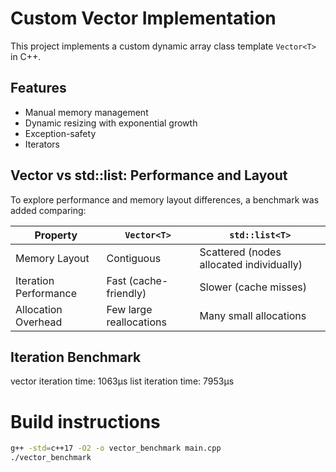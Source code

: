# Custom Vector Implementation

This project implements a custom dynamic array class template `Vector<T>` in C++.

## Features

- Manual memory management
- Dynamic resizing with exponential growth
- Exception-safety
- Iterators

## Vector vs std::list: Performance and Layout

To explore performance and memory layout differences, a benchmark was added comparing:

| Property                  | `Vector<T>`                        | `std::list<T>`                     |
|--------------------------|-------------------------------------|------------------------------------|
| Memory Layout            | Contiguous                         | Scattered (nodes allocated individually) |
| Iteration Performance    | Fast (cache-friendly)              | Slower (cache misses)             |
| Allocation Overhead      | Few large reallocations            | Many small allocations            |

## Iteration Benchmark

vector iteration time: 1063μs
list iteration time: 7953μs

# Build instructions

```bash
g++ -std=c++17 -O2 -o vector_benchmark main.cpp
./vector_benchmark